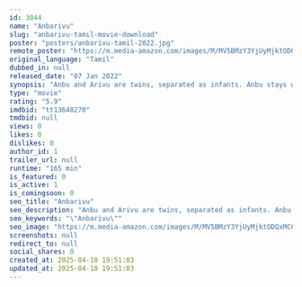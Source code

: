```yaml
---
id: 3044
name: "Anbarivu"
slug: "anbarivu-tamil-movie-download"
poster: "posters/anbarivu-tamil-2022.jpg"
remote_poster: "https://m.media-amazon.com/images/M/MV5BMzY3YjUyMjktODQxMC00ZjMxLWI4NmYtNzljZTIyYjcxMzY2XkEyXkFqcGc@._V1_SX300.jpg"
original_language: "Tamil"
dubbed_in: null
released_date: "07 Jan 2022"
synopsis: "Anbu and Arivu are twins, separated as infants. Anbu stays with his mom and grandpa, growing up rugged. Arivu lives with his father in Canada. Incidents force twins to switch family. Their attempts of reuniting family forms the pr..."
type: "movie"
rating: "5.9"
imdbid: "tt13648270"
tmdbid: null
views: 0
likes: 0
dislikes: 0
author_id: 1
trailer_url: null
runtime: "165 min"
is_featured: 0
is_active: 1
is_comingsoon: 0
seo_title: "Anbarivu"
seo_description: "Anbu and Arivu are twins, separated as infants. Anbu stays with his mom and grandpa, growing up rugged. Arivu lives with his father in Canada. Incidents force twins to switch family. Their attempts of reuniting family forms the pr..."
seo_keywords: "\"Anbarivu\""
seo_image: "https://m.media-amazon.com/images/M/MV5BMzY3YjUyMjktODQxMC00ZjMxLWI4NmYtNzljZTIyYjcxMzY2XkEyXkFqcGc@._V1_SX300.jpg"
screenshots: null
redirect_to: null
social_shares: 0
created_at: 2025-04-10 19:51:03
updated_at: 2025-04-10 19:51:03
---
```


